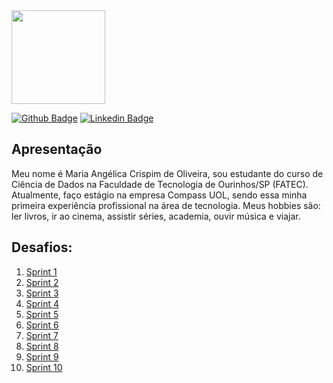 
<img src="https://avatars.githubusercontent.com/u/142120467?v=4" width="150">

[![Github Badge](https://img.shields.io/badge/-Github-000?style=flat-square&logo=Github&logoColor=white&link=https://github.com/)](https://github.com/mariaangelicaoliveira)
[![Linkedin Badge](https://img.shields.io/badge/-LinkedIn-blue?style=flat-square&logo=Linkedin&logoColor=white&link=https://www.linkedin.com/in/mariaangelicaoliveira/)](https://www.linkedin.com/in/mariaangelicaoliveira/)

## Apresentação
Meu nome é Maria Angélica Crispim de Oliveira, sou estudante do curso de Ciência de Dados na Faculdade de Tecnologia de Ourinhos/SP (FATEC). Atualmente, faço estágio na empresa Compass UOL, sendo essa minha primeira experiência profissional na área de tecnologia. Meus hobbies são: ler livros, ir ao cinema, assistir séries, academia, ouvir música e viajar.


## Desafios: 

1. [Sprint 1](Sprint_1/README.md)
2. [Sprint 2](Sprint_2/README.md)
3. [Sprint 3](Sprint_3/README.md)
4. [Sprint 4](Sprint_4/README.md)
5. [Sprint 5](Sprint_5/README.md)
6. [Sprint 6](Sprint_6/README.md)
7. [Sprint 7](Sprint_7/README.md)
8. [Sprint 8](Sprint_8/README.md)
9. [Sprint 9](Sprint_9/README.md)
10. [Sprint 10](Sprint_10/README.md)




